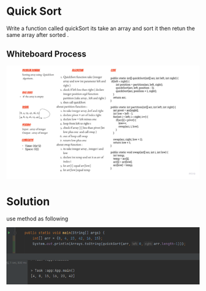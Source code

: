 # Quick Sort 

Write a function called quickSort its take an array and sort it then retun the same array after sorted .

## Whiteboard Process

![Quick Sort ](./quickSort.jpg)

# Solution 

use method as following 

![solution](./solution.png)